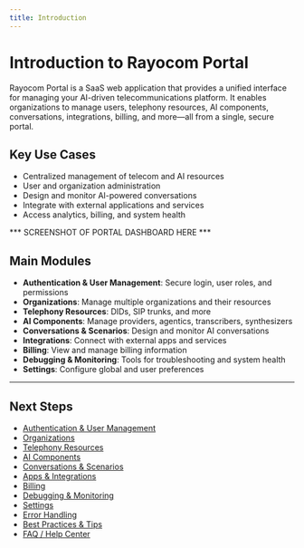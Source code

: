 ```yaml
---
title: Introduction
---
```


# Introduction to Rayocom Portal

Rayocom Portal is a SaaS web application that provides a unified interface for managing your AI-driven telecommunications platform. It enables organizations to manage users, telephony resources, AI components, conversations, integrations, billing, and more—all from a single, secure portal.

## Key Use Cases
- Centralized management of telecom and AI resources
- User and organization administration
- Design and monitor AI-powered conversations
- Integrate with external applications and services
- Access analytics, billing, and system health

*** SCREENSHOT OF PORTAL DASHBOARD HERE ***

## Main Modules
- **Authentication & User Management**: Secure login, user roles, and permissions
- **Organizations**: Manage multiple organizations and their resources
- **Telephony Resources**: DIDs, SIP trunks, and more
- **AI Components**: Manage providers, agentics, transcribers, synthesizers
- **Conversations & Scenarios**: Design and monitor AI conversations
- **Integrations**: Connect with external apps and services
- **Billing**: View and manage billing information
- **Debugging & Monitoring**: Tools for troubleshooting and system health
- **Settings**: Configure global and user preferences

---

## Next Steps

- [Authentication & User Management](./authentication.md)
- [Organizations](./organizations.md)
- [Telephony Resources](./telephony.md)
- [AI Components](./ai-components.md)
- [Conversations & Scenarios](./conversations.md)
- [Apps & Integrations](./integrations.md)
- [Billing](./billing.md)
- [Debugging & Monitoring](./debugging.md)
- [Settings](./settings.md)
- [Error Handling](./error-handling.md)
- [Best Practices & Tips](./best-practices.md)
- [FAQ / Help Center](./faq.md) 